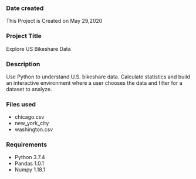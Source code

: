### Date created
This Project is Created on May 29,2020

### Project Title
Explore US Bikeshare Data

### Description
Use Python to understand U.S. bikeshare data. Calculate statistics and build an interactive environment where a 
user chooses the data and filter for a dataset to analyze.

### Files used

* chicago.csv
* new_york_city
* washington.csv

### Requirements
* Python 3.7.4
* Pandas 1.0.1
* Numpy 1.18.1
  

